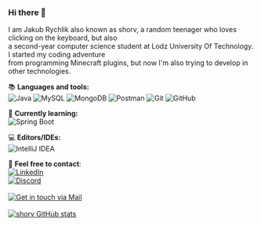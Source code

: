 ### Hi there 👋

I am Jakub Rychlik also known as shorv, a random teenager who loves clicking on the keyboard, but also</br>
a second-year computer science student at Lodz University Of Technology. I started my coding adventure</br>
from programming Minecraft plugins, but now I'm also trying to develop in other technologies.</br>

📚 **Languages and tools:**  
<img alt="Java" src="https://img.shields.io/badge/java-%23ED8B00.svg?style=for-the-badge&logo=java&logoColor=white"/>
<img alt="MySQL" src="https://img.shields.io/badge/MySQL-005C84?style=for-the-badge&logo=mysql&logoColor=white"/>
<img alt="MongoDB" src ="https://img.shields.io/badge/MongoDB-%234ea94b.svg?style=for-the-badge&logo=mongodb&logoColor=white"/>
<img alt="Postman" src ="https://img.shields.io/badge/Postman-FF6C37?style=for-the-badge&logo=Postman&logoColor=white"/>
<img alt="Git" src="https://img.shields.io/badge/git-%23F05033.svg?style=for-the-badge&logo=git&logoColor=white"/>
<img alt="GitHub" src="https://img.shields.io/badge/github-%23121011.svg?style=for-the-badge&logo=github&logoColor=white"/>

🧠 **Currently learning:**</br>
<img alt="Spring Boot" src="https://img.shields.io/badge/Spring_Boot-F2F4F9?style=for-the-badge&logo=spring-boot"/>

💻 **Editors/IDEs:**</br>
<img alt="IntelliJ IDEA" src="https://img.shields.io/badge/IntelliJIDEA-000000.svg?style=for-the-badge&logo=intellij-idea&logoColor=white"/>

📩 **Feel free to contact**:</br>
[![LinkedIn](https://img.shields.io/badge/linkedin-%230077B5.svg?style=for-the-badge&logo=linkedin&logoColor=white)](https://www.linkedin.com/in/jakub-rychlik-992b96217/)</br>
[![Discord](https://img.shields.io/badge/shorv%230400-%237289DA.svg?style=for-the-badge&logo=discord&logoColor=white)](https://github.com/shorv)</br></br>
[![Get in touch via Mail](https://badges.krynn.dev/email/?address=kontakt.shorv@gmail.com)](https://github.com/shorv)</br></br>
[![shorv GitHub stats](https://github-readme-stats.vercel.app/api?username=shorv&show_icons=true&theme=gruvbox&count_private=true)](https://github.com/shorv)

